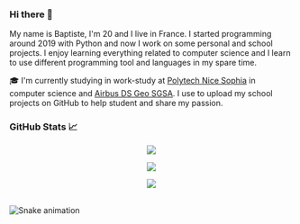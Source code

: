 ### Hi there 👋

My name is Baptiste, I'm 20 and I live in France. 
I started programming around 2019 with Python and now I work on some personal and school projects. 
I enjoy learning everything related to computer science and I learn to use different programming tool and languages in my spare time.

🎓 I'm currently studying in work-study at [Polytech Nice Sophia](https://polytech.univ-cotedazur.fr/) in computer science and [Airbus DS Geo SGSA](https://intelligence-airbusds.com/).
I use to upload my school projects on GitHub to help student and share my passion.

### GitHub Stats 📈

<p align="center">
  <img align="center" src="https://github-readme-streak-stats.herokuapp.com/?user=BaptisteLacroix&theme=gotham&hide_border=false">
</p>
<p align="center">
  <img align="center" src="https://github-readme-stats.vercel.app/api?username=BaptisteLacroix&show_icons=true&theme=great-gatsby">
</p>
<p align="center">
  <img align="center" src="https://github-readme-stats.vercel.app/api/top-langs/?username=BaptisteLacroix&langs_count=11&theme=algolia">
</p>

<br clear="both">

<img src="./.github/workflows/snake.yml" alt="Snake animation" />


<!--
**BaptisteLacroix/BaptisteLacroix** is a ✨ _special_ ✨ repository because its `README.md` (this file) appears on your GitHub profile.

Here are some ideas to get you started:

- 🔭 I’m currently working on ...
- 🌱 I’m currently learning ...
- 👯 I’m looking to collaborate on ...
- 🤔 I’m looking for help with ...
- 💬 Ask me about ...
- 📫 How to reach me: ...
- 😄 Pronouns: ...
- ⚡ Fun fact: ...
-->
